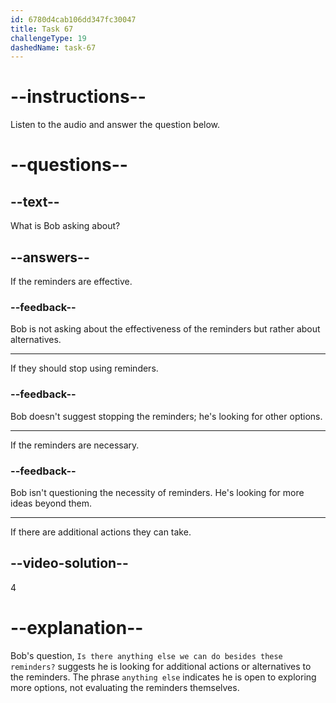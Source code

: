 ```yaml
---
id: 6780d4cab106dd347fc30047
title: Task 67
challengeType: 19
dashedName: task-67
---
```


<!-- (Audio) Bob: Is there anything else we can do besides these reminders? -->

# --instructions--

Listen to the audio and answer the question below.

# --questions--

## --text--

What is Bob asking about?

## --answers--

If the reminders are effective.

### --feedback--

Bob is not asking about the effectiveness of the reminders but rather about alternatives.

---

If they should stop using reminders.

### --feedback--

Bob doesn't suggest stopping the reminders; he's looking for other options.

---

If the reminders are necessary.

### --feedback--

Bob isn't questioning the necessity of reminders. He's looking for more ideas beyond them.

---

If there are additional actions they can take.

## --video-solution--

4

# --explanation--

Bob's question, `Is there anything else we can do besides these reminders?` suggests he is looking for additional actions or alternatives to the reminders. The phrase `anything else` indicates he is open to exploring more options, not evaluating the reminders themselves.
